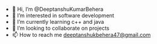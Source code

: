 - 👋 Hi, I’m @DeeptanshuKumarBehera
- 👀 I’m interested in software development 
- 🌱 I’m currently learning c++ and java
- 💞️ I’m looking to collaborate on projects 
- 📫 How to reach me deeptanshukbehera47@gmail.com

<!---
DeeptanshuKumarBehera/DeeptanshuKumarBehera is a ✨ special ✨ repository because its `README.md` (this file) appears on your GitHub profile.
You can click the Preview link to take a look at your changes.
--->
